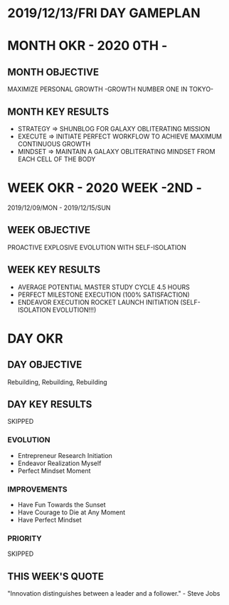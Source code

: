 # 2019/12/13/FRI DAY GAMEPLAN

# MONTH OKR - 2020 0TH -

## MONTH OBJECTIVE

MAXIMIZE PERSONAL GROWTH -GROWTH NUMBER ONE IN TOKYO-

## MONTH KEY RESULTS

- STRATEGY => SHUNBLOG FOR GALAXY OBLITERATING MISSION
- EXECUTE => INITIATE PERFECT WORKFLOW TO ACHIEVE MAXIMUM CONTINUOUS GROWTH
- MINDSET => MAINTAIN A GALAXY OBLITERATING MINDSET FROM EACH CELL OF THE BODY

# WEEK OKR - 2020 WEEK -2ND -

2019/12/09/MON - 2019/12/15/SUN

## WEEK OBJECTIVE

PROACTIVE EXPLOSIVE EVOLUTION WITH SELF-ISOLATION

## WEEK KEY RESULTS

- AVERAGE POTENTIAL MASTER STUDY CYCLE 4.5 HOURS
- PERFECT MILESTONE EXECUTION (100% SATISFACTION)
- ENDEAVOR EXECUTION ROCKET LAUNCH INITIATION (SELF-ISOLATION EVOLUTION!!!)

# DAY OKR

## DAY OBJECTIVE

Rebuilding, Rebuilding, Rebuilding

## DAY KEY RESULTS

SKIPPED

### EVOLUTION

- Entrepreneur Research Initiation
- Endeavor Realization Myself
- Perfect Mindset Moment

### IMPROVEMENTS

- Have Fun Towards the Sunset
- Have Courage to Die at Any Moment
- Have Perfect Mindset

### PRIORITY

SKIPPED

## THIS WEEK'S QUOTE

"Innovation distinguishes between a leader and a follower." - Steve Jobs
